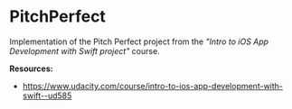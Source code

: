 # PitchPerfect
Implementation of the Pitch Perfect project from the *"Intro to iOS App Development with Swift project"* course.

**Resources:**
* https://www.udacity.com/course/intro-to-ios-app-development-with-swift--ud585
